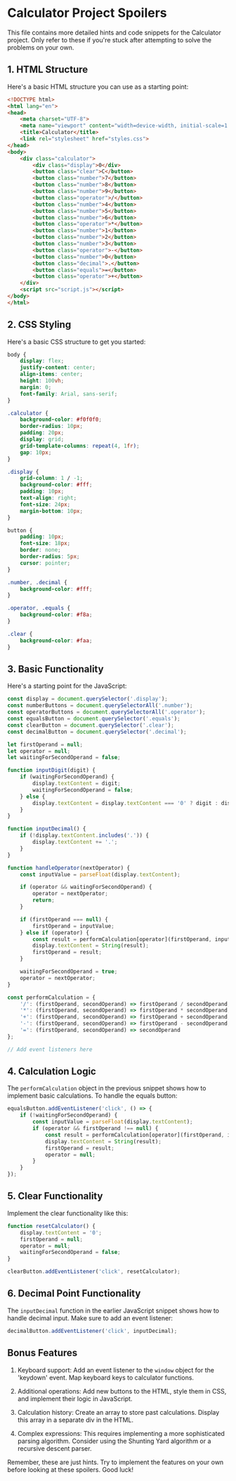 # Calculator Project Spoilers

This file contains more detailed hints and code snippets for the Calculator project. Only refer to these if you're stuck after attempting to solve the problems on your own.

## 1. HTML Structure

Here's a basic HTML structure you can use as a starting point:

```html
<!DOCTYPE html>
<html lang="en">
<head>
    <meta charset="UTF-8">
    <meta name="viewport" content="width=device-width, initial-scale=1.0">
    <title>Calculator</title>
    <link rel="stylesheet" href="styles.css">
</head>
<body>
    <div class="calculator">
        <div class="display">0</div>
        <button class="clear">C</button>
        <button class="number">7</button>
        <button class="number">8</button>
        <button class="number">9</button>
        <button class="operator">/</button>
        <button class="number">4</button>
        <button class="number">5</button>
        <button class="number">6</button>
        <button class="operator">*</button>
        <button class="number">1</button>
        <button class="number">2</button>
        <button class="number">3</button>
        <button class="operator">-</button>
        <button class="number">0</button>
        <button class="decimal">.</button>
        <button class="equals">=</button>
        <button class="operator">+</button>
    </div>
    <script src="script.js"></script>
</body>
</html>
```

## 2. CSS Styling

Here's a basic CSS structure to get you started:

```css
body {
    display: flex;
    justify-content: center;
    align-items: center;
    height: 100vh;
    margin: 0;
    font-family: Arial, sans-serif;
}

.calculator {
    background-color: #f0f0f0;
    border-radius: 10px;
    padding: 20px;
    display: grid;
    grid-template-columns: repeat(4, 1fr);
    gap: 10px;
}

.display {
    grid-column: 1 / -1;
    background-color: #fff;
    padding: 10px;
    text-align: right;
    font-size: 24px;
    margin-bottom: 10px;
}

button {
    padding: 10px;
    font-size: 18px;
    border: none;
    border-radius: 5px;
    cursor: pointer;
}

.number, .decimal {
    background-color: #fff;
}

.operator, .equals {
    background-color: #f8a;
}

.clear {
    background-color: #faa;
}
```

## 3. Basic Functionality

Here's a starting point for the JavaScript:

```javascript
const display = document.querySelector('.display');
const numberButtons = document.querySelectorAll('.number');
const operatorButtons = document.querySelectorAll('.operator');
const equalsButton = document.querySelector('.equals');
const clearButton = document.querySelector('.clear');
const decimalButton = document.querySelector('.decimal');

let firstOperand = null;
let operator = null;
let waitingForSecondOperand = false;

function inputDigit(digit) {
    if (waitingForSecondOperand) {
        display.textContent = digit;
        waitingForSecondOperand = false;
    } else {
        display.textContent = display.textContent === '0' ? digit : display.textContent + digit;
    }
}

function inputDecimal() {
    if (!display.textContent.includes('.')) {
        display.textContent += '.';
    }
}

function handleOperator(nextOperator) {
    const inputValue = parseFloat(display.textContent);

    if (operator && waitingForSecondOperand) {
        operator = nextOperator;
        return;
    }

    if (firstOperand === null) {
        firstOperand = inputValue;
    } else if (operator) {
        const result = performCalculation[operator](firstOperand, inputValue);
        display.textContent = String(result);
        firstOperand = result;
    }

    waitingForSecondOperand = true;
    operator = nextOperator;
}

const performCalculation = {
    '/': (firstOperand, secondOperand) => firstOperand / secondOperand,
    '*': (firstOperand, secondOperand) => firstOperand * secondOperand,
    '+': (firstOperand, secondOperand) => firstOperand + secondOperand,
    '-': (firstOperand, secondOperand) => firstOperand - secondOperand,
    '=': (firstOperand, secondOperand) => secondOperand
};

// Add event listeners here
```

## 4. Calculation Logic

The `performCalculation` object in the previous snippet shows how to implement basic calculations. To handle the equals button:

```javascript
equalsButton.addEventListener('click', () => {
    if (!waitingForSecondOperand) {
        const inputValue = parseFloat(display.textContent);
        if (operator && firstOperand !== null) {
            const result = performCalculation[operator](firstOperand, inputValue);
            display.textContent = String(result);
            firstOperand = result;
            operator = null;
        }
    }
});
```

## 5. Clear Functionality

Implement the clear functionality like this:

```javascript
function resetCalculator() {
    display.textContent = '0';
    firstOperand = null;
    operator = null;
    waitingForSecondOperand = false;
}

clearButton.addEventListener('click', resetCalculator);
```

## 6. Decimal Point Functionality

The `inputDecimal` function in the earlier JavaScript snippet shows how to handle decimal input. Make sure to add an event listener:

```javascript
decimalButton.addEventListener('click', inputDecimal);
```

## Bonus Features

1. Keyboard support:
   Add an event listener to the `window` object for the 'keydown' event. Map keyboard keys to calculator functions.

2. Additional operations:
   Add new buttons to the HTML, style them in CSS, and implement their logic in JavaScript.

3. Calculation history:
   Create an array to store past calculations. Display this array in a separate div in the HTML.

4. Complex expressions:
   This requires implementing a more sophisticated parsing algorithm. Consider using the Shunting Yard algorithm or a recursive descent parser.

Remember, these are just hints. Try to implement the features on your own before looking at these spoilers. Good luck!
